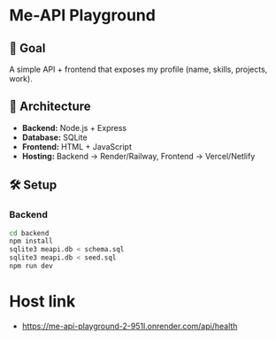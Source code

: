# Me-API Playground

## 🚀 Goal
A simple API + frontend that exposes my profile (name, skills, projects, work).

## 📂 Architecture
- **Backend:** Node.js + Express
- **Database:** SQLite
- **Frontend:** HTML + JavaScript
- **Hosting:** Backend → Render/Railway, Frontend → Vercel/Netlify

## 🛠 Setup

### Backend
```bash
cd backend
npm install
sqlite3 meapi.db < schema.sql
sqlite3 meapi.db < seed.sql
npm run dev
```

# Host link

- https://me-api-playground-2-951l.onrender.com/api/health

